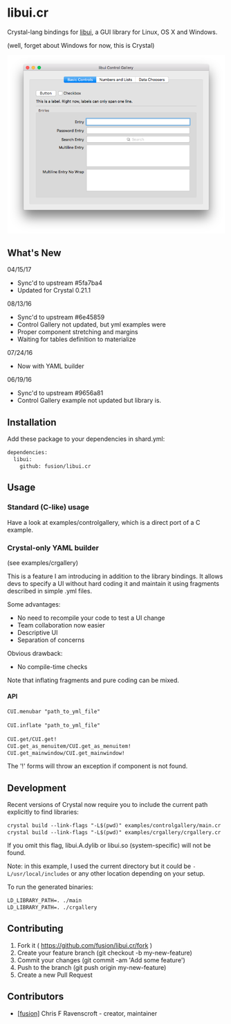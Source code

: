 # libui.cr

Crystal-lang bindings for [libui](https://github.com/andlabs/libui), a GUI library for Linux, OS X and Windows.

(well, forget about Windows for now, this is Crystal)

![OS X](https://raw.githubusercontent.com/andlabs/libui/master/examples/controlgallery/darwin.png)

## What's New

04/15/17
- Sync'd to upstream #5fa7ba4
- Updated for Crystal 0.21.1

08/13/16
- Sync'd to upstream #6e45859
- Control Gallery not updated, but yml examples were
- Proper component stretching and margins
- Waiting for tables definition to materialize

07/24/16
- Now with YAML builder

06/19/16
- Sync'd to upstream #9656a81
- Control Gallery example not updated but library is.

## Installation

Add these package to your dependencies in shard.yml:

    dependencies:
      libui:
        github: fusion/libui.cr


## Usage

### Standard (C-like) usage

Have a look at examples/controlgallery, which is a direct port of a C example.

### Crystal-only YAML builder

(see examples/crgallery)

This is a feature I am introducing in addition to the library bindings.
It allows devs to specify a UI without hard coding it and maintain it using
fragments described in simple .yml files.

Some advantages:
- No need to recompile your code to test a UI change
- Team collaboration now easier
- Descriptive UI
- Separation of concerns

Obvious drawback:
- No compile-time checks

Note that inflating fragments and pure coding can be mixed.

#### API

    CUI.menubar "path_to_yml_file"

    CUI.inflate "path_to_yml_file"

    CUI.get/CUI.get!
    CUI.get_as_menuitem/CUI.get_as_menuitem!
    CUI.get_mainwindow/CUI.get_mainwindow!

The '!' forms will throw an exception if component is not found.

## Development

Recent versions of Crystal now require you to include the current path explicitly to find libraries:

    crystal build --link-flags "-L$(pwd)" examples/controlgallery/main.cr
    crystal build --link-flags "-L$(pwd)" examples/crgallery/crgallery.cr

If you omit this flag, libui.A.dylib or libui.so (system-specific) will not be found.

Note: in this example, I used the current directory but it could be `-L/usr/local/includes` or any
 other location depending on your setup.

To run the generated binaries:

    LD_LIBRARY_PATH=. ./main
    LD_LIBRARY_PATH=. ./crgallery

## Contributing

1. Fork it ( https://github.com/fusion/libui.cr/fork )
2. Create your feature branch (git checkout -b my-new-feature)
3. Commit your changes (git commit -am 'Add some feature')
4. Push to the branch (git push origin my-new-feature)
5. Create a new Pull Request

## Contributors

- [[fusion]](https://github.com/fusion) Chris F Ravenscroft - creator, maintainer
